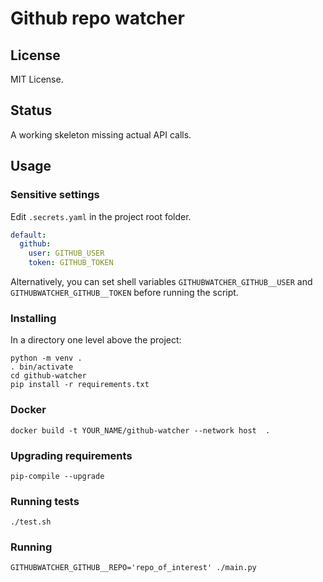 # Github repo watcher
## License
MIT License.
## Status
A working skeleton missing actual API calls.
## Usage
### Sensitive settings
Edit `.secrets.yaml` in the project root folder.
```yaml
default:
  github:
    user: GITHUB_USER
    token: GITHUB_TOKEN
```
Alternatively, you can set shell variables `GITHUBWATCHER_GITHUB__USER` and `GITHUBWATCHER_GITHUB__TOKEN` before running the script.
### Installing
In a directory one level above the project:
```shell
python -m venv .
. bin/activate
cd github-watcher
pip install -r requirements.txt
```
### Docker
```shell
docker build -t YOUR_NAME/github-watcher --network host  .
```
### Upgrading requirements
```
pip-compile --upgrade
```
### Running tests
```shell
./test.sh
```
### Running
```shell
GITHUBWATCHER_GITHUB__REPO='repo_of_interest' ./main.py
```
